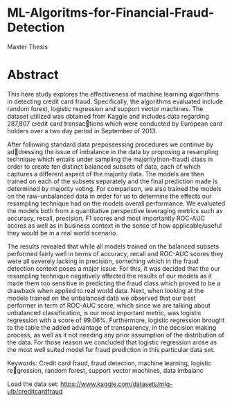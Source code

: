 # ML-Algoritms-for-Financial-Fraud-Detection
Master Thesis


# Abstract

This here study explores the effectiveness of machine learning algorithms in
detecting credit card fraud. Specifically, the algorithms evaluated include random
forest, logistic regression and support vector machines. The dataset utilized was
obtained from Kaggle and includes data regarding 287,807 credit card transactions which were conducted by European card holders over a two day period in
September of 2013.

After following standard data prepossessing procedures we continue by addressing the issue of imbalance in the data by proposing a resampling technique
which entails under sampling the majority(non-fraud) class in order to create ten
distinct balanced subsets of data, each of which captures a different aspect of the
majority data. The models are then trained on each of the subsets separately and
the final prediction made is determined by majority voting. For comparison, we
also trained the models on the raw-unbalanced data in order for us to determine
the effects our resampling technique had on the models overall performance. We
evaluated the models both from a quantitative perspective leveraging metrics such
as accuracy, recall, precision, F1 scores and most importantly ROC-AUC scores
as well as in business context in the sense of how applicable/useful they would be
in a real world scenario.

The results revealed that while all models trained on the balanced subsets
performed fairly well in terms of accuracy, recall and ROC-AUC scores they were
all severely lacking in precision, something which in the fraud detection context
poses a major issue. For this, it was decided that the our resampling technique
negatively affected the results of our models as it made them too sensitive in
predicting the fraud class which proved to be a drawback when applied to real
world data. Next, when looking at the models trained on the unbalanced data we
observed that our best performer in term of ROC-AUC score, which since we are
talking about unbalanced classification, is our most important metric, was logistic
regression with a score of 99.06%. Furthermore, logistic regression brought to the
table the added advantage of transparency, in the decision making process, as well
as it not needing any prior assumption of the distribution of the data. For those
reason we concluded that logistic regression arose as the most well suited model
for fraud prediction in this particular data set.

Keywords: Credit card fraud, fraud detection, machine learning, logistic regression, random forest, support vector machines, data imbalanc

Load the data set: https://www.kaggle.com/datasets/mlg-ulb/creditcardfraud
